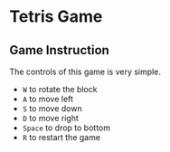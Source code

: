 # Tetris Game

## Game Instruction

The controls of this game is very simple.

- `W` to rotate the block
- `A` to move left
- `S` to move down
- `D` to move right
- `Space` to drop to bottom
- `R` to restart the game